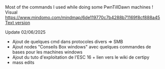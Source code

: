Most of the commands I used while doing some PwnTillDawn machines !\
Visual https://www.mindomo.com/mindmap/6de119770c7b4288b71169f8cf888a45
[Text version](CyberMap.md)


Update 02/06/2025
- Ajout de quelques cmd dans protocoles divers => SMB
- Ajout nodes "Conseils Box windows" avec quelques commandes de bases pour les machines windows
- Ajout du tuto d'exploitation de l'ESC 16 + lien vers le wiki de certipy
- mass edits 

